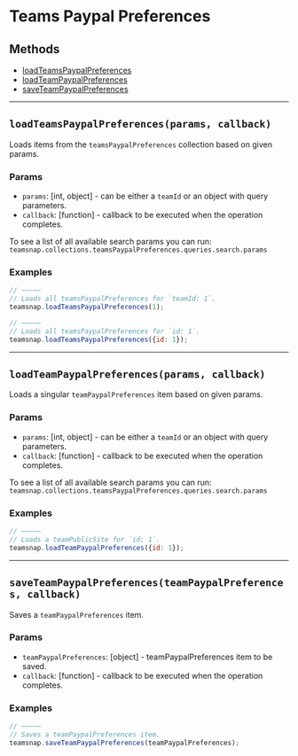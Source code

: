 # Teams Paypal Preferences

## Methods

- [loadTeamsPaypalPreferences](#loadTeamsPaypalPreferences)
- [loadTeamPaypalPreferences](#loadTeamPaypalPreferences)
- [saveTeamPaypalPreferences](#saveTeamPaypalPreferences)


---
<a id="loadTeamsPaypalPreferences"></a>
## `loadTeamsPaypalPreferences(params, callback)`
Loads items from the `teamsPaypalPreferences` collection based on given params.

### Params
* `params`: [int, object] - can be either a `teamId` or an object with query parameters.
* `callback`: [function] - callback to be executed when the operation completes.

To see a list of all available search params you can run:
`teamsnap.collections.teamsPaypalPreferences.queries.search.params`

### Examples
```javascript
// ~~~~~
// Loads all teamsPaypalPreferences for `teamId: 1`.
teamsnap.loadTeamsPaypalPreferences(1);

// ~~~~~
// Loads all teamsPaypalPreferences for `id: 1`.
teamsnap.loadTeamsPaypalPreferences({id: 1});
```


---


<a id="loadTeamPaypalPreferences"></a>
## `loadTeamPaypalPreferences(params, callback)`
Loads a singular `teamPaypalPreferences` item based on given params.

### Params
* `params`: [int, object] - can be either a `teamId` or an object with query parameters.
* `callback`: [function] - callback to be executed when the operation completes.

To see a list of all available search params you can run:
`teamsnap.collections.teamsPaypalPreferences.queries.search.params`

### Examples
```javascript
// ~~~~~
// Loads a teamPublicSite for `id: 1`.
teamsnap.loadTeamPaypalPreferences({id: 1});
```


---


<a id="saveTeamPaypalPreferences"></a>
## `saveTeamPaypalPreferences(teamPaypalPreferences, callback)`
Saves a `teamPaypalPreferences` item.

### Params
* `teamPaypalPreferences`: [object] - teamPaypalPreferences item to be saved.
* `callback`: [function] - callback to be executed when the operation completes.

### Examples
```javascript
// ~~~~~
// Saves a teamPaypalPreferences item.
teamsnap.saveTeamPaypalPreferences(teamPaypalPreferences);
```
